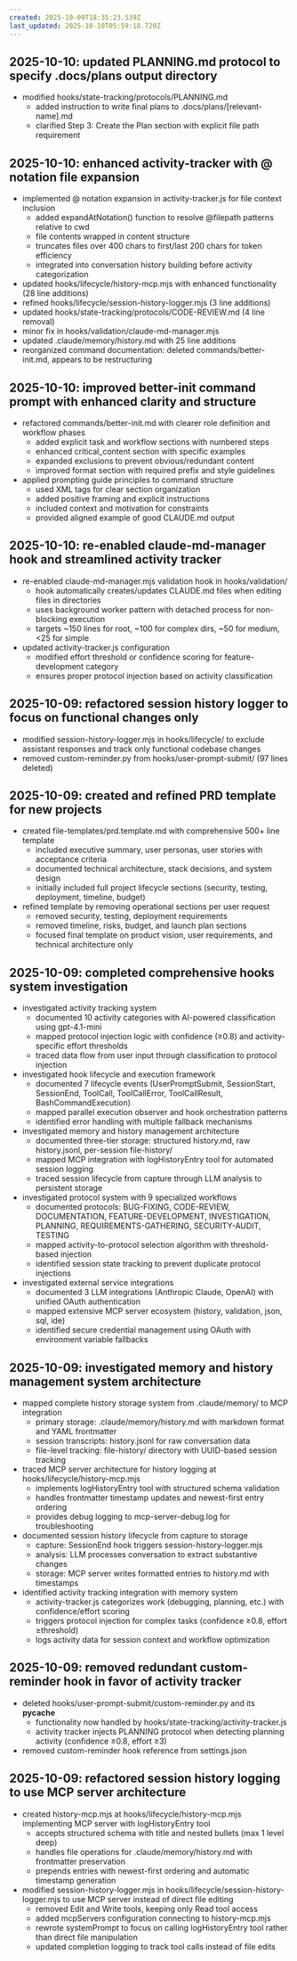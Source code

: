 ```yaml
---
created: 2025-10-09T18:35:23.539Z
last_updated: 2025-10-10T05:59:18.720Z
---
```

## 2025-10-10: updated PLANNING.md protocol to specify .docs/plans output directory

- modified hooks/state-tracking/protocols/PLANNING.md
  - added instruction to write final plans to .docs/plans/[relevant-name].md
  - clarified Step 3: Create the Plan section with explicit file path requirement

## 2025-10-10: enhanced activity-tracker with @ notation file expansion

- implemented @ notation expansion in activity-tracker.js for file context inclusion
  - added expandAtNotation() function to resolve @filepath patterns relative to cwd
  - file contents wrapped in <files><file path='..'>content</file></files> structure
  - truncates files over 400 chars to first/last 200 chars for token efficiency
  - integrated into conversation history building before activity categorization
- updated hooks/lifecycle/history-mcp.mjs with enhanced functionality (28 line additions)
- refined hooks/lifecycle/session-history-logger.mjs (3 line additions)
- updated hooks/state-tracking/protocols/CODE-REVIEW.md (4 line removal)
- minor fix in hooks/validation/claude-md-manager.mjs
- updated .claude/memory/history.md with 25 line additions
- reorganized command documentation: deleted commands/better-init.md, appears to be restructuring

## 2025-10-10: improved better-init command prompt with enhanced clarity and structure

- refactored commands/better-init.md with clearer role definition and workflow phases
  - added explicit task and workflow sections with numbered steps
  - enhanced critical_content section with specific examples
  - expanded exclusions to prevent obvious/redundant content
  - improved format section with required prefix and style guidelines
- applied prompting guide principles to command structure
  - used XML tags for clear section organization
  - added positive framing and explicit instructions
  - included context and motivation for constraints
  - provided aligned example of good CLAUDE.md output

## 2025-10-10: re-enabled claude-md-manager hook and streamlined activity tracker

- re-enabled claude-md-manager.mjs validation hook in hooks/validation/
  - hook automatically creates/updates CLAUDE.md files when editing files in directories
  - uses background worker pattern with detached process for non-blocking execution
  - targets ~150 lines for root, ~100 for complex dirs, ~50 for medium, <25 for simple
- updated activity-tracker.js configuration
  - modified effort threshold or confidence scoring for feature-development category
  - ensures proper protocol injection based on activity classification

## 2025-10-09: refactored session history logger to focus on functional changes only

- modified session-history-logger.mjs in hooks/lifecycle/ to exclude assistant responses and track only functional codebase changes
- removed custom-reminder.py from hooks/user-prompt-submit/ (97 lines deleted)

## 2025-10-09: created and refined PRD template for new projects

- created file-templates/prd.template.md with comprehensive 500+ line template
  - included executive summary, user personas, user stories with acceptance criteria
  - documented technical architecture, stack decisions, and system design
  - initially included full project lifecycle sections (security, testing, deployment, timeline, budget)
- refined template by removing operational sections per user request
  - removed security, testing, deployment requirements
  - removed timeline, risks, budget, and launch plan sections
  - focused final template on product vision, user requirements, and technical architecture only

## 2025-10-09: completed comprehensive hooks system investigation

- investigated activity tracking system
  - documented 10 activity categories with AI-powered classification using gpt-4.1-mini
  - mapped protocol injection logic with confidence (≥0.8) and activity-specific effort thresholds
  - traced data flow from user input through classification to protocol injection
- investigated hook lifecycle and execution framework
  - documented 7 lifecycle events (UserPromptSubmit, SessionStart, SessionEnd, ToolCall, ToolCallError, ToolCallResult, BashCommandExecution)
  - mapped parallel execution observer and hook orchestration patterns
  - identified error handling with multiple fallback mechanisms
- investigated memory and history management architecture
  - documented three-tier storage: structured history.md, raw history.jsonl, per-session file-history/
  - mapped MCP integration with logHistoryEntry tool for automated session logging
  - traced session lifecycle from capture through LLM analysis to persistent storage
- investigated protocol system with 9 specialized workflows
  - documented protocols: BUG-FIXING, CODE-REVIEW, DOCUMENTATION, FEATURE-DEVELOPMENT, INVESTIGATION, PLANNING, REQUIREMENTS-GATHERING, SECURITY-AUDIT, TESTING
  - mapped activity-to-protocol selection algorithm with threshold-based injection
  - identified session state tracking to prevent duplicate protocol injections
- investigated external service integrations
  - documented 3 LLM integrations (Anthropic Claude, OpenAI) with unified OAuth authentication
  - mapped extensive MCP server ecosystem (history, validation, json, sql, ide)
  - identified secure credential management using OAuth with environment variable fallbacks

## 2025-10-09: investigated memory and history management system architecture

- mapped complete history storage system from .claude/memory/ to MCP integration
  - primary storage: .claude/memory/history.md with markdown format and YAML frontmatter
  - session transcripts: history.jsonl for raw conversation data
  - file-level tracking: file-history/ directory with UUID-based session tracking
- traced MCP server architecture for history logging at hooks/lifecycle/history-mcp.mjs
  - implements logHistoryEntry tool with structured schema validation
  - handles frontmatter timestamp updates and newest-first entry ordering
  - provides debug logging to mcp-server-debug.log for troubleshooting
- documented session history lifecycle from capture to storage
  - capture: SessionEnd hook triggers session-history-logger.mjs
  - analysis: LLM processes conversation to extract substantive changes
  - storage: MCP server writes formatted entries to history.md with timestamps
- identified activity tracking integration with memory system
  - activity-tracker.js categorizes work (debugging, planning, etc.) with confidence/effort scoring
  - triggers protocol injection for complex tasks (confidence ≥0.8, effort ≥threshold)
  - logs activity data for session context and workflow optimization

## 2025-10-09: removed redundant custom-reminder hook in favor of activity tracker

- deleted hooks/user-prompt-submit/custom-reminder.py and its __pycache__
  - functionality now handled by hooks/state-tracking/activity-tracker.js
  - activity tracker injects PLANNING protocol when detecting planning activity (confidence ≥0.8, effort ≥3)
- removed custom-reminder hook reference from settings.json

## 2025-10-09: refactored session history logging to use MCP server architecture

- created history-mcp.mjs at hooks/lifecycle/history-mcp.mjs implementing MCP server with logHistoryEntry tool
  - accepts structured schema with title and nested bullets (max 1 level deep)
  - handles file operations for .claude/memory/history.md with frontmatter preservation
  - prepends entries with newest-first ordering and automatic timestamp generation
- modified session-history-logger.mjs in hooks/lifecycle/session-history-logger.mjs to use MCP server instead of direct file editing
  - removed Edit and Write tools, keeping only Read tool access
  - added mcpServers configuration connecting to history-mcp.mjs
  - rewrote systemPrompt to focus on calling logHistoryEntry tool rather than direct file manipulation
  - updated completion logging to track tool calls instead of file edits
